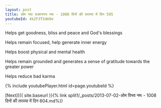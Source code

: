 ```yaml
---
layout: post
title: ओम नवा चक्रानगय नमः - 1008 दिनों की तपस्या में दिन 595
youtubeId: 4k2F3TSdm9o
---
```

 
 
Helps get goodness, bliss and peace and God's blessings
 
Helps remain focused, help generate inner energy 
 
Helps boost physical and mental health 
 
Helps remain grounded and generates a sense of gratitude towards the greater power 
 
Helps reduce bad karma
 
 
 
 


{% include youtubePlayer.html id=page.youtubeId %}
 
[Next]({{ site.baseurl }}{% link  split1/_posts/2013-07-02-ओम विभव नमः - 1008 दिनों की तपस्या में दिन 604.md%})
 
